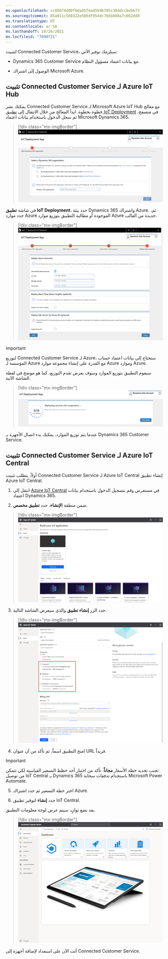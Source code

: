 ```yaml
---
ms.openlocfilehash: cc8b074400f0da45fead5b9b785c304dccbeb673
ms.sourcegitcommit: 05a011c560322e506df954dc765b608a7c062dd8
ms.translationtype: HT
ms.contentlocale: ar-SA
ms.lasthandoff: 10/26/2021
ms.locfileid: "7690721"
---
```

لتثبيت Connected Customer Service، سيلزمك توفير الآتي:

- Dynamics 365 Customer Service مع بيانات اعتماد مسؤول النظام.

- الوصول إلى اشتراك Microsoft Azure.

## <a name="install-connected-customer-service-for-azure-iot-hub"></a>تثبيت Connected Customer Service لـ Azure IoT Hub

يمكنك نشر Connected Customer Service لـ Microsoft Azure IoT Hub مع معالج خطوة بخطوة. ابدأ المعالج من خلال الانتقال إلى [تطبيق IoT Deployment](https://iotdeployment.dynamics.com/?azure-portal=true) في متصفح، ثم سجل الدخول باستخدام بيانات اعتماد Microsoft Dynamics 365.

> [!div class="mx-imgBorder"]
> ![لقطة شاشة تعرض شاشة تطبيق IoT Deployment.](../media/3-cs-iot-deployment-app-screen.png)

في شاشة **تطبيق IoT Deployment**، حدد بيئة Dynamics 365 واشتراك Azure. ثم، حدد موارد Azure الموجودة أو مطالبة التطبيق بتوزيع موارد Azure جديدة من القالب.

> [!div class="mx-imgBorder"]
> ![لقطة شاشة لتطبيق IoT Deployment مع خيارات موارد Azure.](../media/3-cs-iot-deployment-app-options.png)

> [!IMPORTANT]
> لتوزيع Connected Customer Service لـ Azure، ستحتاج إلى بيانات اعتماد حساب المؤسسة لـ Azure مع القدرة على إنشاء مجموعة موارد Azure وموارد Azure.

سيقوم التطبيق بتوزيع الموارد وسوف يعرض تقدم التوزيع، كما هو موضح في لقطة الشاشة الآتية.

> [!div class="mx-imgBorder"]
> ![لقطة شاشة تعرض شاشة تطبيق IoT Deployment، توضح تقدم التوزيع.](../media/3-cs-iot-deployment-app-summary.png)

عندما يتم توزيع الموارد، يمكنك بدء اتصال الأجهزة بـ Dynamics 365 Customer Service.

## <a name="install-connected-customer-service-for-azure-iot-central"></a>تثبيت Connected Customer Service لـ Azure IoT Central

أولاً، يتطلب تثبيت Connected Customer Service لـ Azure IoT Central إنشاء تطبيق Azure IoT Central.

1. انتقل إلى [Azure IoT Central](https://apps.azureiotcentral.com/?azure-portal=true) في مستعرض وقم بتسجيل الدخول باستخدام بيانات اعتماد Dynamics 365. 

2. ضمن منطقة **الإنشاء**، حدد **تطبيق مخصص**.

> [!div class="mx-imgBorder"]
> ![لقطة شاشة لشاشة Azure IoT Central، تعرض التطبيق المخصص المحدد.](../media/3-cs-iot-central-custom-app.png)

3. حدد الزر **إنشاء تطبيق** والذي سيعرض الشاشة التالية.

> [!div class="mx-imgBorder"]
> ![لقطة شاشة لشاشة Azure IoT Central تعرض خيارات إنشاء تطبيق.](../media/3-cs-iot-central-custom-app-options.png)

4. امنح التطبيق اسماً، ثم تأكد من أن عنوان URL فريداً.

> [!IMPORTANT]
> تجنب تحديد خطة الأسعار **مجاناً**. تأكد من اختيار أحد خطط التسعير القياسية لكي تتمكن من توصيل IoT Central بـ Dynamics 365 باستخدام تدفقات سحابة Microsoft Power Automate.

5. اختر خطة التسعير ثم حدد اشتراك Azure.

6. حدد **إنشاء** لتوفير تطبيق IoT Central.

بعد بضع ثوانٍ، سيتم عرض لوحة معلومات التطبيق.

> [!div class="mx-imgBorder"]
> ![لقطة شاشة لتطبيق IoT Central المخصص، تعرض لوحة معلومات التطبيق.](../media/3-cs-iot-central-custom-app-dashboard.png)

أنت الآن على استعداد لإضافة أجهزة إلى Connected Customer Service.
